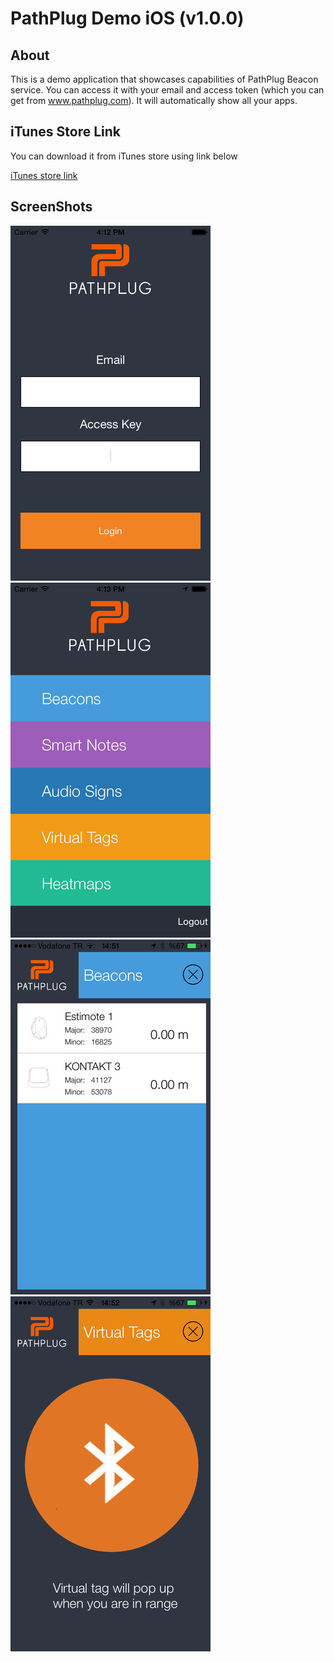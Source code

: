 PathPlug Demo iOS (v1.0.0)
=============================

About
------------------
This is a demo application that showcases capabilities of PathPlug Beacon service. You can access it with your email and access token (which you can get from www.pathplug.com). It will automatically show all your apps.

iTunes Store Link
-----------------------
You can download it from iTunes store using link below

[iTunes store link](https://itunes.apple.com/us/app/pathplug/id920402440?mt=8)

ScreenShots
---------------------

![Alt text](/ReadmeAssets/screen1.jpeg "Screen 1")
![Alt text](/ReadmeAssets/screen2.jpeg "Screen 2")
![Alt text](/ReadmeAssets/screen3.jpeg "Screen 3")
![Alt text](/ReadmeAssets/screen4.jpeg "Screen 4")
